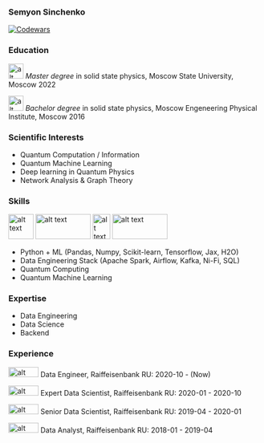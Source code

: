 ### Semyon Sinchenko

[![Codewars](https://www.codewars.com/users/semyon_sinchenko/badges/large)](https://www.codewars.com/users/semyon_sinchenko)

### Education

<img src="https://www.phys.msu.ru/rus/gallery/symbolics/img/sign-fizfak-official.jpg" alt="alt text" width="30" height="30"> *Master degree* in solid state physics, Moscow State University, Moscow 2022

<img src="https://upload.wikimedia.org/wikipedia/en/a/a4/MEPhI_Logo2014_en.png" alt="alt text" width="30" height="30"> *Bachelor degree* in solid state physics, Moscow Engeneering Physical Institute, Moscow 2016

### Scientific Interests

* Quantum Computation / Information
* Quantum Machine Learning
* Deep learning in Quantum Physics
* Network Analysis & Graph Theory

### Skills

<img src="https://upload.wikimedia.org/wikipedia/commons/thumb/c/c3/Python-logo-notext.svg/1024px-Python-logo-notext.svg.png" alt="alt text" width="50" height="50"> <img src="https://upload.wikimedia.org/wikipedia/commons/thumb/3/39/Scala-full-color.svg/2560px-Scala-full-color.svg.png" alt="alt text" width="110" height="50"> <img src="https://upload.wikimedia.org/wikipedia/ru/thumb/3/39/Java_logo.svg/1200px-Java_logo.svg.png" alt="alt text" width="35" height="50"> <img src="https://upload.wikimedia.org/wikipedia/commons/thumb/0/05/Go_Logo_Blue.svg/2560px-Go_Logo_Blue.svg.png" alt="alt text" width="110" height="50">


* Python + ML (Pandas, Numpy, Scikit-learn, Tensorflow, Jax, H2O)
* Data Engineering Stack (Apache Spark, Airflow, Kafka, Ni-Fi, SQL)
* Quantum Computing
* Quantum Machine Learning

### Expertise

* Data Engineering
* Data Science
* Backend

### Experience

<img src="https://upload.wikimedia.org/wikipedia/commons/thumb/c/c7/Raiffeisen_Bank.svg/264px-Raiffeisen_Bank.svg.png" alt="alt text" width="60" height="20"> Data Engineer, Raiffeisenbank RU: 2020-10 - (Now)

<img src="https://upload.wikimedia.org/wikipedia/commons/thumb/c/c7/Raiffeisen_Bank.svg/264px-Raiffeisen_Bank.svg.png" alt="alt text" width="60" height="20"> Expert Data Scientist, Raiffeisenbank RU: 2020-01 - 2020-10

<img src="https://upload.wikimedia.org/wikipedia/commons/thumb/c/c7/Raiffeisen_Bank.svg/264px-Raiffeisen_Bank.svg.png" alt="alt text" width="60" height="20"> Senior Data Scientist, Raiffeisenbank RU: 2019-04 - 2020-01

<img src="https://upload.wikimedia.org/wikipedia/commons/thumb/c/c7/Raiffeisen_Bank.svg/264px-Raiffeisen_Bank.svg.png" alt="alt text" width="60" height="20"> Data Analyst, Raiffeisenbank RU: 2018-01 - 2019-04
